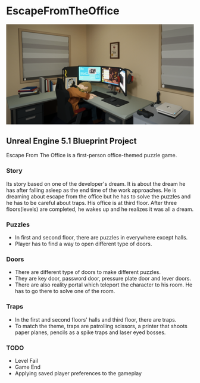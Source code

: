 # EscapeFromTheOffice
![EFTO](ProjectImages/EFTO.png)
## Unreal Engine 5.1 Blueprint Project
Escape From The Office is a first-person office-themed puzzle game.
### Story
Its story based on one of the developer's dream. 
It is about the dream he has after falling asleep as the end time of the work approaches. 
He is dreaming about escape from the office but he has to solve the puzzles and he has to be careful about traps. 
His office is at third floor. After three floors(levels) are completed, he wakes up and he realizes it was all a dream. 

### Puzzles
- In first and second floor, there are puzzles in everywhere except halls.
- Player has to find a way to open different type of doors.

### Doors
- There are different type of doors to make different puzzles.
- They are key door, password door, pressure plate door and lever doors.
- There are also reality portal which teleport the character to his room. He has to go there to solve one of the room.

### Traps
- In the first and second floors' halls and third floor, there are traps.
- To match the theme, traps are patrolling scissors, a printer that shoots paper planes, pencils as a spike traps and laser eyed bosses.

### TODO 
- Level Fail
- Game End
- Applying saved player preferences to the gameplay
